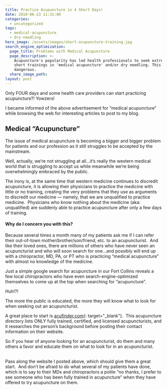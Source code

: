 ```yaml
---
title: Practice Acupuncture in 4 Short Days!
date: 2010-06-23 11:31:00
categories:
  - uncategorized
tags:
  - medical-acupuncture
  - dry-needling
hero_image: /assets/images/short-acupuncture-training.jpg
search_engine_optimization:
  page_title: Problems with Medical Acupuncture
  page_description: >-
    Acupuncture's popularity has led health professionals to seek extremely
    short trainings in 'medical acupuncture' and/or dry needling. This is often
    dangerous.
  share_image_path:
layout: post
---
```


Only FOUR days and some health care providers can start practicing acupuncture?! Yowzers!

I became informed of the above advertisement for “medical acupuncture” while browsing the web for interesting articles to post to my blog.

## Medical “Acupuncture”

The issue of medical acupuncture is becoming a bigger and bigger problem for patients and our profession as it still struggles to be accepted by the mainstream.

Well, actually, we’re not struggling at all…it’s really the western medical world that is struggling to accept us while meanwhile we’re being overwhelmingly embraced by the public.

The irony is, at the same time that western medicine continues to discredit acupuncture, it is allowing their physicians to practice the medicine with little or no training, creating the very problems that they use as arguments to discredit our medicine — namely, that we are unqualified to practice medicine.  Physicians who know nothing about the medicine (aka: unqualified) are suddenly able to practice acupuncture after only a few days of training.

#### Why do I concern you with this?

Because several times a month many of my patients ask me if I can refer their out-of-town mother/brother/son/friend, etc. to an acupuncturist.  And like their loved ones, there are millions of others who have never seen an acupuncturist and who will soon search for one…and possibly will end up with a chiropractor, MD, PA, or PT who is practicing “medical acupuncture” with almost no knowledge of the medicine.

Just a simple google search for acupuncture in our Fort Collins reveals a few local chiropractors who have even search-engine-optimized themselves to come up at the top when searching for “acupuncture”.

Huh!?!

The more the public is educated, the more they will know what to look for when seeking out an acupuncturist.

A great place to start is [acufinder.com](http://r20.rs6.net/tn.jsp?et=1103486434302&amp;s=0&amp;e=001Mi_yGIJIhISiLSebEf2sX-EMrw-ja56TNNavf7oiIzFndPEOudIU2NOBAFQCTQ2aoJDkyF17q5o-dKcv0AjZNhO_vSCXec2PwNPiCJMzPPzgwGCMiM_5qQ==){: target="_blank"}.  This acupuncture directory lists ONLY fully trained, certified, and licensed acupuncturists, and it researches the person’s background before posting their contact information on their website.

<div>So if you hear of anyone looking for an acupuncturist, do them and many others a favor and educate them on what to look for in an acupuncturist.</div>

<div>&nbsp;</div>

Pass along the website I posted above, which should give them a great start.  And don’t be afraid to do what several of my patients have done, which is to say to their MDs and chiropractors a polite “no thanks, I prefer to see someone who has been fully trained in acupuncture” when they have offered to try acupuncture on them.